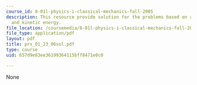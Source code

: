 ```yaml
---
course_id: 8-01l-physics-i-classical-mechanics-fall-2005
description: This resource provide solution for the problems based on angular momentum
  and kinetic energy.
file_location: /coursemedia/8-01l-physics-i-classical-mechanics-fall-2005/657d9e83ee36199364115bff8471e0c0_prs_01_23_06sol.pdf
file_type: application/pdf
layout: pdf
title: prs_01_23_06sol.pdf
type: course
uid: 657d9e83ee36199364115bff8471e0c0

---
```

None